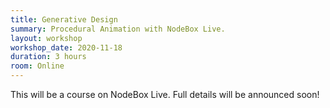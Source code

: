 ```yaml
---
title: Generative Design
summary: Procedural Animation with NodeBox Live.
layout: workshop
workshop_date: 2020-11-18
duration: 3 hours
room: Online
---
```

This will be a course on NodeBox Live. Full details will be announced soon!
